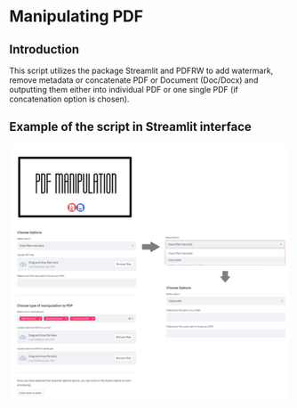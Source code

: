 # Manipulating PDF

## Introduction

This script utilizes the package Streamlit and PDFRW to add watermark, remove metadata or concatenate PDF or Document (Doc/Docx) and outputting them either into individual PDF or one single PDF (if concatenation option is chosen).  

## Example of the script in Streamlit interface
![alt text](https://github.com/Desmondchoo42/Manipulate_PDF/blob/main/Preview.png?raw=true)
